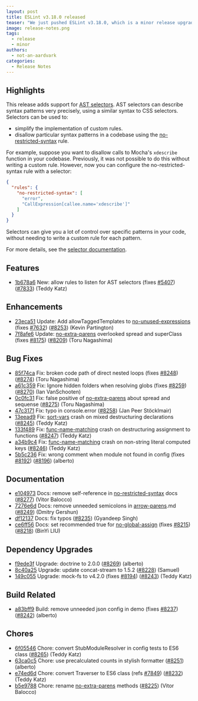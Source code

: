 ```yaml
---
layout: post
title: ESLint v3.18.0 released
teaser: "We just pushed ESLint v3.18.0, which is a minor release upgrade of ESLint. This release adds a new feature and fixes several bugs found in the previous release."
image: release-notes.png
tags:
  - release
  - minor
authors:
  - not-an-aardvark
categories:
  - Release Notes
---
```


## Highlights

This release adds support for [AST selectors](/docs/developer-guide/selectors). AST selectors can describe syntax patterns very precisely, using a similar syntax to CSS selectors. Selectors can be used to:

* simplify the implementation of custom rules.
* disallow particular syntax patterns in a codebase using the [no-restricted-syntax](/docs/rules/no-restricted-syntax) rule.

For example, suppose you want to disallow calls to Mocha's `xdescribe` function in your codebase. Previously, it was not possible to do this without writing a custom rule. However, now you can configure the no-restricted-syntax rule with a selector:

```json
{
  "rules": {
    "no-restricted-syntax": [
      "error",
      "CallExpression[callee.name='xdescribe']"
    ]
  }
}
```

Selectors can give you a lot of control over specific patterns in your code, without needing to write a custom rule for each pattern.

For more details, see the [selector documentation](/docs/developer-guide/selectors).

## Features

* [1b678a6](https://github.com/eslint/eslint/commit/1b678a6) New: allow rules to listen for AST selectors (fixes [#5407](https://github.com/eslint/eslint/issues/5407)) ([#7833](https://github.com/eslint/eslint/issues/7833)) (Teddy Katz)

## Enhancements

* [23eca51](https://github.com/eslint/eslint/commit/23eca51) Update: Add allowTaggedTemplates to [no-unused-expressions](/docs/rules/no-unused-expressions) (fixes [#7632](https://github.com/eslint/eslint/issues/7632)) ([#8253](https://github.com/eslint/eslint/issues/8253)) (Kevin Partington)
* [7f8afe6](https://github.com/eslint/eslint/commit/7f8afe6) Update: [no-extra-parens](/docs/rules/no-extra-parens) overlooked spread and superClass (fixes [#8175](https://github.com/eslint/eslint/issues/8175)) ([#8209](https://github.com/eslint/eslint/issues/8209)) (Toru Nagashima)

## Bug Fixes

* [85f74ca](https://github.com/eslint/eslint/commit/85f74ca) Fix: broken code path of direct nested loops (fixes [#8248](https://github.com/eslint/eslint/issues/8248)) ([#8274](https://github.com/eslint/eslint/issues/8274)) (Toru Nagashima)
* [a61c359](https://github.com/eslint/eslint/commit/a61c359) Fix: Ignore hidden folders when resolving globs (fixes [#8259](https://github.com/eslint/eslint/issues/8259)) ([#8270](https://github.com/eslint/eslint/issues/8270)) (Ian VanSchooten)
* [0c0fc31](https://github.com/eslint/eslint/commit/0c0fc31) Fix: false positive of [no-extra-parens](/docs/rules/no-extra-parens) about spread and sequense ([#8275](https://github.com/eslint/eslint/issues/8275)) (Toru Nagashima)
* [47c3171](https://github.com/eslint/eslint/commit/47c3171) Fix: typo in console.error ([#8258](https://github.com/eslint/eslint/issues/8258)) (Jan Peer Stöcklmair)
* [13eead9](https://github.com/eslint/eslint/commit/13eead9) Fix: [sort-vars](/docs/rules/sort-vars) crash on mixed destructuring declarations ([#8245](https://github.com/eslint/eslint/issues/8245)) (Teddy Katz)
* [133f489](https://github.com/eslint/eslint/commit/133f489) Fix: [func-name-matching](/docs/rules/func-name-matching) crash on destructuring assignment to functions ([#8247](https://github.com/eslint/eslint/issues/8247)) (Teddy Katz)
* [a34b9c4](https://github.com/eslint/eslint/commit/a34b9c4) Fix: [func-name-matching](/docs/rules/func-name-matching) crash on non-string literal computed keys ([#8246](https://github.com/eslint/eslint/issues/8246)) (Teddy Katz)
* [5b5c236](https://github.com/eslint/eslint/commit/5b5c236) Fix: wrong comment when module not found in config (fixes [#8192](https://github.com/eslint/eslint/issues/8192)) ([#8196](https://github.com/eslint/eslint/issues/8196)) (alberto)

## Documentation

* [e104973](https://github.com/eslint/eslint/commit/e104973) Docs: remove self-reference in [no-restricted-syntax](/docs/rules/no-restricted-syntax) docs ([#8277](https://github.com/eslint/eslint/issues/8277)) (Vitor Balocco)
* [7276e6d](https://github.com/eslint/eslint/commit/7276e6d) Docs: remove unneeded semicolons in [arrow-parens](/docs/rules/arrow-parens).md ([#8249](https://github.com/eslint/eslint/issues/8249)) (Dmitry Gershun)
* [df12137](https://github.com/eslint/eslint/commit/df12137) Docs: fix typos ([#8235](https://github.com/eslint/eslint/issues/8235)) (Gyandeep Singh)
* [ce6ff56](https://github.com/eslint/eslint/commit/ce6ff56) Docs: set recommended true for [no-global-assign](/docs/rules/no-global-assign) (fixes [#8215](https://github.com/eslint/eslint/issues/8215)) ([#8218](https://github.com/eslint/eslint/issues/8218)) (BinYi LIU)

## Dependency Upgrades

* [f9ede3f](https://github.com/eslint/eslint/commit/f9ede3f) Upgrade: doctrine to 2.0.0 ([#8269](https://github.com/eslint/eslint/issues/8269)) (alberto)
* [8c40a25](https://github.com/eslint/eslint/commit/8c40a25) Upgrade: update concat-stream to 1.5.2 ([#8228](https://github.com/eslint/eslint/pull/8228)) (Samuel)
* [149c055](https://github.com/eslint/eslint/commit/149c055) Upgrade: mock-fs to v4.2.0 (fixes [#8194](https://github.com/eslint/eslint/issues/8194)) ([#8243](https://github.com/eslint/eslint/issues/8243)) (Teddy Katz)

## Build Related

* [a83bff9](https://github.com/eslint/eslint/commit/a83bff9) Build: remove unneeded json config in demo (fixes [#8237](https://github.com/eslint/eslint/issues/8237)) ([#8242](https://github.com/eslint/eslint/issues/8242)) (alberto)

## Chores

* [6f05546](https://github.com/eslint/eslint/commit/6f05546) Chore: convert StubModuleResolver in config tests to ES6 class ([#8265](https://github.com/eslint/eslint/issues/8265)) (Teddy Katz)
* [63ca0c5](https://github.com/eslint/eslint/commit/63ca0c5) Chore: use precalculated counts in stylish formatter ([#8251](https://github.com/eslint/eslint/issues/8251)) (alberto)
* [e74ed6d](https://github.com/eslint/eslint/commit/e74ed6d) Chore: convert Traverser to ES6 class (refs [#7849](https://github.com/eslint/eslint/issues/7849)) ([#8232](https://github.com/eslint/eslint/issues/8232)) (Teddy Katz)
* [b5e9788](https://github.com/eslint/eslint/commit/b5e9788) Chore: rename [no-extra-parens](/docs/rules/no-extra-parens) methods ([#8225](https://github.com/eslint/eslint/issues/8225)) (Vitor Balocco)
